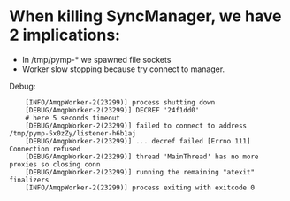 # When killing SyncManager, we have 2 implications:
  - In /tmp/pymp-* we spawned file sockets
  - Worker slow stopping because try connect to manager.

Debug:
```
    [INFO/AmqpWorker-2(23299)] process shutting down
    [DEBUG/AmqpWorker-2(23299)] DECREF '24f1dd0'
    # here 5 seconds timeout
    [DEBUG/AmqpWorker-2(23299)] failed to connect to address /tmp/pymp-5x0zZy/listener-h6b1aj
    [DEBUG/AmqpWorker-2(23299)] ... decref failed [Errno 111] Connection refused
    [DEBUG/AmqpWorker-2(23299)] thread 'MainThread' has no more proxies so closing conn
    [DEBUG/AmqpWorker-2(23299)] running the remaining "atexit" finalizers
    [INFO/AmqpWorker-2(23299)] process exiting with exitcode 0
```

